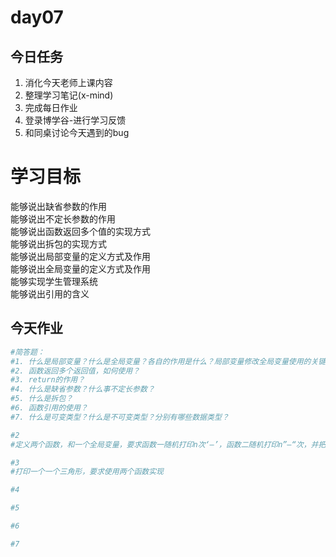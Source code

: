 # day07

## 今日任务

1. 消化今天老师上课内容
2. 整理学习笔记\(x-mind\)
3. 完成每日作业
4. 登录博学谷-进行学习反馈
5. 和同桌讨论今天遇到的bug

# 学习目标

能够说出缺省参数的作用  
能够说出不定长参数的作用  
能够说出函数返回多个值的实现方式  
能够说出拆包的实现方式  
能够说出局部变量的定义方式及作用  
能够说出全局变量的定义方式及作用  
能够实现学生管理系统  
能够说出引用的含义

## 今天作业

```py
#简答题：
#1. 什么是局部变量？什么是全局变量？各自的作用是什么？局部变量修改全局变量使用的关键字是？
#2. 函数返回多个返回值，如何使用？
#3. return的作用？
#4. 什么是缺省参数？什么事不定长参数？
#5. 什么是拆包？
#6. 函数引用的使用？
#7. 什么是可变类型？什么是不可变类型？分别有哪些数据类型？
```

```py
#2
#定义两个函数，和一个全局变量，要求函数一随机打印n次‘—’，函数二随机打印n”—“次，并把各自函数打印次数输出，最后求的一共打印次数并输出
```

```py
#3
#打印一个一个三角形，要求使用两个函数实现
```

```py
#4
```

```py
#5
```

```py
#6
```

```py
#7
```



